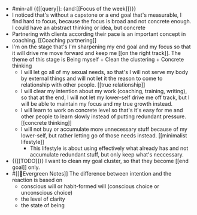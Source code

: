 - #min-all {{[[query]]: {and:[[Focus of the week]]}}}
- I noticed that's without a capstone or a end goal that's measurable, I find hard to focus, because the focus is broad and not concrete enough. I could have an abstract thinking or idea, but concrete 
- Partnering with clients according their pace is an important concept in coaching. [[Coaching partnering]]
- I'm on the stage that's I'm sharpening my end goal and my focus so that it will drive me move forward and keep me [[on the right track]]. The theme of this stage is Being myself + Clean the clustering + Concrete thinking 
    - I will let go all of my sexual needs, so that's I will not serve my body by external things and will not let it the reason to come to relationship with other people. [[true relationship]]
    - I will clear my intention about my work (coaching, training, writing), so that at the end, I will not let my lower-self drive me off track, but I will be able to maintain my focus and my true growth instead. 
    - I will learn to work on concrete level so that's it's easy for me and other people to learn slowly instead of putting redundant pressure. [[concrete thinking]]
    - I will not buy or accumulate more unnecessary stuff because of my lower-self, but rather letting go of those needs instead. [[minimalist lifestyle]]
        - This lifestyle is about using effectively what already has and not accumulate redundant stuff, but only keep what's neccessary.
- {{[[TODO]]}} I want to clean my goal cluster, so that they become [[end goal]] only.
- #[[🌲Evergreen Notes]] The difference between intention and the reaction is based on
    - conscious will or habit-formed will (conscious choice or unconscious choice)
    - the level of clarity
    - the state of being 
